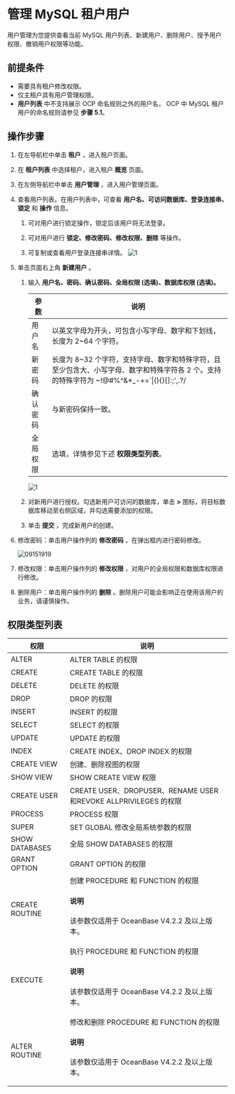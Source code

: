 # 管理 MySQL 租户用户

用户管理为您提供查看当前 MySQL 用户列表、新建用户、删除用户、授予用户权限、撤销用户权限等功能。

## 前提条件

* 需要具有租户修改权限。
* 仅主租户具有用户管理权限。
* **用户列表** 中不支持展示 OCP 命名规则之外的用户名， OCP 中 MySQL 租户用户的命名规则请参见 **步骤 5.1**。

## 操作步骤

1. 在左导航栏中单击 **租户** ，进入租户页面。

2. 在 **租户列表** 中选择租户，进入租户 **概览** 页面。

3. 在左侧导航栏中单击 **用户管理** ，进入用户管理页面。

4. 查看用户列表。在用户列表中，可查看 **用户名、可访问数据库、登录连接串、锁定** 和 **操作** 信息。

   1. 可对用户进行锁定操作，锁定后该用户将无法登录。

   2. 可对用户进行 **锁定、修改密码、修改权限、删除** 等操作。

   3. 可复制或查看用户登录连接串详情。
      ![1](https://obbusiness-private.oss-cn-shanghai.aliyuncs.com/doc/img/ocp/%E7%94%A8%E6%88%B7%E5%88%97%E8%A1%A8.png)

5. 单击页面右上角 **新建用户** 。

   1. 输入 **用户名、密码、确认密码、全局权限 (选填)、数据库权限 (选填)。**

      |  参数   |        说明       |
      |-------|---------|
      | 用户名   | 以英文字母为开头，可包含小写字母、数字和下划线，长度为 2\~64 个字符。 |
      | 新密码   | 长度为 8\~32 个字符，支持字母、数字和特殊字符，且至少包含大、小写字母、数字和特殊字符各 2 个。支持的特殊字符为 \~!@#%\^\&\*_-+=\`\|(){}\[\]:;',.?/ |
      | 确认密码 | 与新密码保持一致。 |
      | 全局权限  | 选填，详情参见下述 **权限类型列表**。   |

      ![1](https://obbusiness-private.oss-cn-shanghai.aliyuncs.com/doc/img/ocp/421/%E6%96%B0%E5%BB%BA%E6%95%B0%E6%8D%AE%E5%BA%93%E7%94%A8%E6%88%B7.png)

   2. 对新用户进行授权。勾选新用户可访问的数据库，单击 **\>** 图标，将目标数据库移动至右侧区域，并勾选需要添加的权限。

   3. 单击 **提交** ，完成新用户的创建。

6. 修改密码：单击用户操作列的 **修改密码** ，在弹出框内进行密码修改。

   ![09151919](https://help-static-aliyun-doc.aliyuncs.com/assets/img/zh-CN/6260562361/p327123.png)

7. 修改权限：单击用户操作列的 **修改权限** ，对用户的全局权限和数据库权限进行修改。

8. 删除用户：单击用户操作列的 **删除** 。删除用户可能会影响正在使用该用户的业务，请谨慎操作。

## 权限类型列表

|     **权限**     |                          **说明**                           |
|----------------|-----------------------------------------------------------|
| ALTER          | ALTER TABLE 的权限                                           |
| CREATE         | CREATE TABLE 的权限                                          |
| DELETE         | DELETE 的权限                                                |
| DROP           | DROP 的权限                                                  |
| INSERT         | INSERT 的权限                                                |
| SELECT         | SELECT 的权限                                                |
| UPDATE         | UPDATE 的权限                                                |
| INDEX          | CREATE INDEX、DROP INDEX 的权限                               |
| CREATE VIEW    | 创建、删除视图的权限                                                |
| SHOW VIEW      | SHOW CREATE VIEW 权限                                        |
| CREATE USER    | CREATE USER、DROPUSER、RENAME USER和REVOKE ALLPRIVILEGES 的权限 |
| PROCESS        | PROCESS 权限                                                |
| SUPER          | SET GLOBAL 修改全局系统参数的权限                                    |
| SHOW DATABASES | 全局 SHOW DATABASES 的权限                                     |
| GRANT OPTION   | GRANT OPTION 的权限                                          |
| CREATE ROUTINE   | 创建 PROCEDURE 和 FUNCTION 的权限  <main id="notice" type='notice'><h4>说明</h4><p>该参数仅适用于 OceanBase V4.2.2 及以上版本。</p></main>      |
| EXECUTE   | 执行 PROCEDURE 和 FUNCTION 的权限  <main id="notice" type='notice'><h4>说明</h4><p>该参数仅适用于 OceanBase V4.2.2 及以上版本。</p></main>       |
| ALTER ROUTINE   | 修改和删除 PROCEDURE 和 FUNCTION 的权限  <main id="notice" type='notice'><h4>说明</h4><p>该参数仅适用于 OceanBase V4.2.2 及以上版本。</p></main>    |
